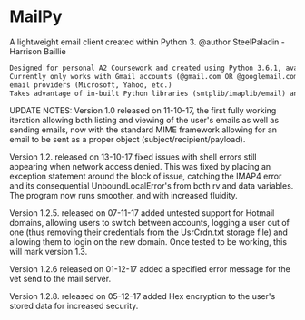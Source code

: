 # MailPy
A lightweight email client created within Python 3.
@author SteelPaladin - Harrison Baillie

~~~~~~~~~~~~~~~~~~~~~~~~~~~~~~~~~~~~~~~~~~ v.1.2 ~~~~~~~~~~~~~~~~~~~~~~~~~~~~~~~~~~~~~~~~~
Designed for personal A2 Coursework and created using Python 3.6.1, available to all to use.
Currently only works with Gmail accounts (@gmail.com OR @googlemail.com). Working on implementing other
email providers (Microsoft, Yahoo, etc.) 
Takes advantage of in-built Python libraries (smtplib/imaplib/email) and uses Tkinter for the GUI interface.
~~~~~~~~~~~~~~~~~~~~~~~~~~~~~~~~~~~~~~~~~~~~~~~~~~~~~~~~~~~~~~~~~~~~~~~~~~~~~~~~~~~~~~~~~~

UPDATE NOTES:
Version 1.0 released on 11-10-17, the first fully working iteration allowing both listing and viewing of
the user's emails as well as sending emails, now with the standard MIME framework allowing for an email
to be sent as a proper object (subject/recipient/payload).

Version 1.2. released on 13-10-17 fixed issues with shell errors still appearing when network access denied.
This was fixed by placing an exception statement around the block of issue, catching the IMAP4 error and its 
consequential UnboundLocalError's from both rv and data variables. The program now runs smoother, and with 
increased fluidity.

Version 1.2.5. released on 07-11-17 added untested support for Hotmail domains, allowing users to switch between
accounts, logging a user out of one (thus removing their credentials from the UsrCrdn.txt storage file) and allowing
them to login on the new domain. Once tested to be working, this will mark version 1.3.

Version 1.2.6 released on 01-12-17 added a specified error message for the vet send to the mail server.

Version 1.2.8. released on 05-12-17 added Hex encryption to the user's stored data for increased security.
